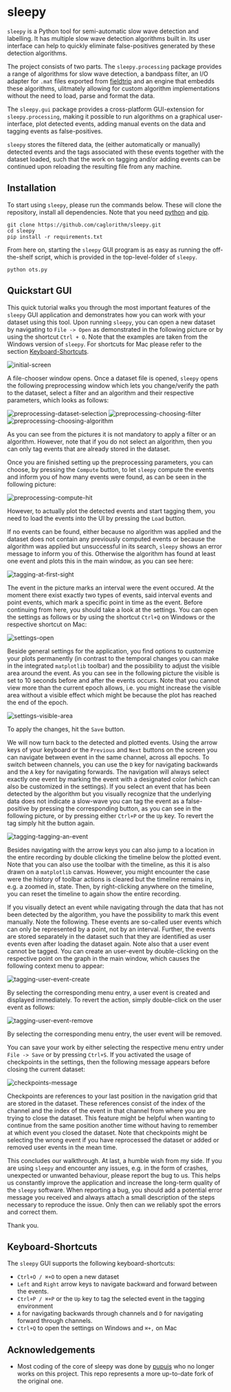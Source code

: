 # sleepy
`sleepy` is a Python tool for semi-automatic slow wave detection and labelling. It has multiple slow wave detection algorithms built in. Its user interface can help to quickly eliminate false-positives generated by these detection algorithms.  

The project consists of two parts. The `sleepy.processing` package provides a range of algorithms for slow wave detection, a bandpass filter,
an I/O adapter for `.mat` files exported from [fieldtrip](http://www.fieldtriptoolbox.org/) and an engine
that embedds these algorithms, ulitmately allowing for custom algorithm implementations
without the need to load, parse and format the data.

The `sleepy.gui` package provides a cross-platform GUI-extension for `sleepy.processing`, making it possible to
run algorithms on a graphical user-interface, plot detected events, adding manual events on the data
and tagging events as false-positives.

`sleepy` stores the filtered data, the (either automatically or manually) detected events and the
tags associated with these events together with the dataset loaded, such that the work on tagging and/or adding events
can be continued upon reloading the resulting file from any machine.

## Installation

To start using `sleepy`, please run the commands below. These will clone the
repository, install all dependencies. Note that you need
[python](https://www.python.org/) and [pip](https://pip.pypa.io/en/stable/).

```
git clone https://github.com/caglorithm/sleepy.git
cd sleepy
pip install -r requirements.txt
```

From here on, starting the `sleepy` GUI program is as easy as running the off-the-shelf
script, which is provided in the top-level-folder of `sleepy`.

```
python ots.py
```

## Quickstart GUI

This quick tutorial walks you through the most important features of the `sleepy` GUI application
and demonstrates how you can work with your dataset using this tool.
Upon running `sleepy`, you can open a new dataset by navigating to `File -> Open` as demonstrated in the following
picture or by using the shortcut `Ctrl + O`. Note that the examples are taken from the Windows version of `sleepy`.
For shortcuts for Mac please refer to the section [Keyboard-Shortcuts](#keyboard-shortcuts).

![initial-screen][initial-screen]

A file-chooser window opens. Once a dataset file is opened, `sleepy` opens the following preprocessing window which
lets you change/verify the path to the dataset, select a filter and an algorithm and their respective parameters, which looks as follows:

![preprocessing-dataset-selection][preprocessing-dataset-selection] ![preprocessing-choosing-filter][preprocessing-choosing-filter]
![preprocessing-choosing-algorithm][preprocessing-choosing-algorithm]

As you can see from the pictures it is not mandatory to apply a filter or an algorithm. However, note that if you do not select an algorithm,
then you can only tag events that are already stored in the dataset.

Once you are finished setting up the preprocessing parameters, you can choose, by pressing the `Compute` button, to let `sleepy` compute the events and inform you of how many events were found, as can be seen in the following picture:

![preprocessing-compute-hit][preprocessing-compute-hit]

However, to actually plot the detected events and start tagging them, you need to load the events into the UI by pressing the `Load` button.

If no events can be found, either because no algorithm was applied and the dataset does not
contain any previously computed events or because the algorithm was applied but unsuccessful in its search, `sleepy` shows an error message to inform you of this.
Otherwise the algorithm has found at least one event and plots this in the main window, as you can see here:

![tagging-at-first-sight][tagging-at-first-sight]

The event in the picture marks an interval were the event occured. At the moment there exist exactly two types of events, said interval events and point events, which mark
a specific point in time as the event. Before continuing from here, you should take a look at the settings. You can open the settings as follows or by using the shortcut `Ctrl+Q` on Windows or the respective shortcut on Mac:

![settings-open][settings-open]

Beside general settings for the application, you find options to customize your plots permanently (in contrast to the temporal changes you can make in the integrated `matplotlib` toolbar) and the possibility to adjust the visible area around the event. As you can see in the following picture the visible is set to 10 seconds before and after the events occurs. Note that you cannot view more than the current epoch allows, i.e. you might increase the visible area without a visible effect which might be because the plot has reached the end of the epoch.

![settings-visible-area][settings-visible-area]

To apply the changes, hit the `Save` button.

We will now turn back to the detected and plotted events. Using the arrow keys of your keyboard or the `Previous` and `Next` buttons on the screen you can navigate between event in the same channel, across all epochs. To switch between channels, you can use the `D` key for navigating backwards and the `A` key for navigating forwards.
The navigation will always select exactly one event by marking the event with a designated color (which can also be customized in the settings). If you select an event that has been detected by the algorithm but you visually recognize that the underlying data does not indicate a slow-wave you can tag the event as a false-positive by pressing the corresponding button, as you can see in the following picture, or by pressing either `Ctrl+P` or the `Up` key. To revert the tag simply hit the button again.

![tagging-tagging-an-event][tagging-tagging-an-event]

Besides navigating with the arrow keys you can also jump to a location in the entire recording by double clicking the timeline below the plotted event. Note that you can also use the toolbar with the timeline, as this it is also drawn on a `matplotlib` canvas. However, you might encounter the case were the history of toolbar actions is cleared but the timeline remains in, e.g. a zoomed in, state. Then, by right-clicking anywhere on the timeline, you can reset the timeline to again show the entire recording.

If you visually detect an event while navigating through the data that has not been detected by the algorithm, you have the possibility to mark this event manually. Note the following. These events are so-called user events which can only be represented by a point, not by an interval. Further, the events are stored separately in the dataset such that they are identified as user events even after loading the dataset again. Note also that a user event cannot be tagged.
You can create an user-event by double-clicking on the respective point on the graph in the main window, which causes the following context menu to appear:

![tagging-user-event-create][tagging-user-event-create]

By selecting the corresponding menu entry, a user event is created and displayed immediately. To revert the action, simply double-click on the user event as follows:

![tagging-user-event-remove][tagging-user-event-remove]

By selecting the corresponding menu entry, the user event will be removed.

You can save your work by either selecting the respective menu entry under `File -> Save` or by pressing `Ctrl+S`. If you activated the usage of checkpoints in the settings, then the following message appears before closing the current dataset:

![checkpoints-message][checkpoints-message]

Checkpoints are references to your last position in the navigation grid that are stored in the dataset. These references consist of the index of the channel and the index of the event in that channel from where you are trying to close the dataset. This feature might be helpful when wanting to continue from the same position another time without having to remember at which event you closed the dataset. Note that checkpoints might be selecting the wrong event if you have reprocessed the dataset or added or removed user events in the mean time.

This concludes our walkthrough. At last, a humble wish from my side. If you are using `sleepy` and encounter any issues, e.g. in the form of crashes, unexpected or unwanted behaviour, please report the bug to us. This helps us constantly improve the application and increase the long-term quality of the `sleepy` software. When reporting a bug, you should add a potential error message you received and always attach a small description of the steps necessary to reproduce the issue. Only then can we reliably spot the errors and correct them.

Thank you.

[checkpoints-message]: https://github.com/pupuis/sleepy/blob/master/docs/quickstart-screenshots/checkpoints-message.PNG
[initial-screen]: https://github.com/pupuis/sleepy/blob/master/docs/quickstart-screenshots/initial-screen.PNG
[preprocessing-choosing-algorithm]: https://github.com/pupuis/sleepy/blob/master/docs/quickstart-screenshots/preprocessing-choosing-algorithm.PNG
[preprocessing-choosing-filter]: https://github.com/pupuis/sleepy/blob/master/docs/quickstart-screenshots/preprocessing-choosing-filter.PNG
[preprocessing-compute-hit]: https://github.com/pupuis/sleepy/blob/master/docs/quickstart-screenshots/preprocessing-compute-hit.PNG
[preprocessing-dataset-selection]: https://github.com/pupuis/sleepy/blob/master/docs/quickstart-screenshots/preprocessing-dataset-selection.PNG
[preprocessing-screen]: https://github.com/pupuis/sleepy/blob/master/docs/quickstart-screenshots/preprocessing-screen.PNG
[settings-open]: https://github.com/pupuis/sleepy/blob/master/docs/quickstart-screenshots/settings-open.PNG
[settings-show-case]: https://github.com/pupuis/sleepy/blob/master/docs/quickstart-screenshots/settings-show-case.PNG
[settings-visible-area]: https://github.com/pupuis/sleepy/blob/master/docs/quickstart-screenshots/settings-visible-area.PNG
[tagging-at-first-sight]: https://github.com/pupuis/sleepy/blob/master/docs/quickstart-screenshots/tagging-at-first-sight.PNG
[tagging-tagging-an-event]: https://github.com/pupuis/sleepy/blob/master/docs/quickstart-screenshots/tagging-tagging-an-event.PNG
[tagging-user-event-create]: https://github.com/pupuis/sleepy/blob/master/docs/quickstart-screenshots/tagging-user-event-create.PNG
[tagging-user-event-remove]: https://github.com/pupuis/sleepy/blob/master/docs/quickstart-screenshots/tagging-user-event-remove.PNG

## Keyboard-Shortcuts

The `sleepy` GUI supports the following keyboard-shortcuts:

* ```Ctrl+O / ⌘+O``` to open a new dataset
* ```Left``` and ```Right``` arrow keys to navigate backward and forward between the events.
* ```Ctrl+P / ⌘+P``` or the ```Up``` key to tag the selected event in the tagging environment
* ```A``` for navigating backwards through channels and ```D``` for navigating forward through channels.
* ```Ctrl+Q``` to open the settings on Windows and ```⌘+,``` on Mac


## Acknowledgements

* Most coding of the core of sleepy was done by [pupuis](https://github.com/pupuis/sleepy) who no longer works on this project. This repo represents a more up-to-date fork of the original one.
